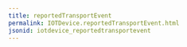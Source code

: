 ```yaml
---
title: reportedTransportEvent
permalink: IOTDevice.reportedTransportEvent.html
jsonid: iotdevice_reportedtransportevent
---
```

